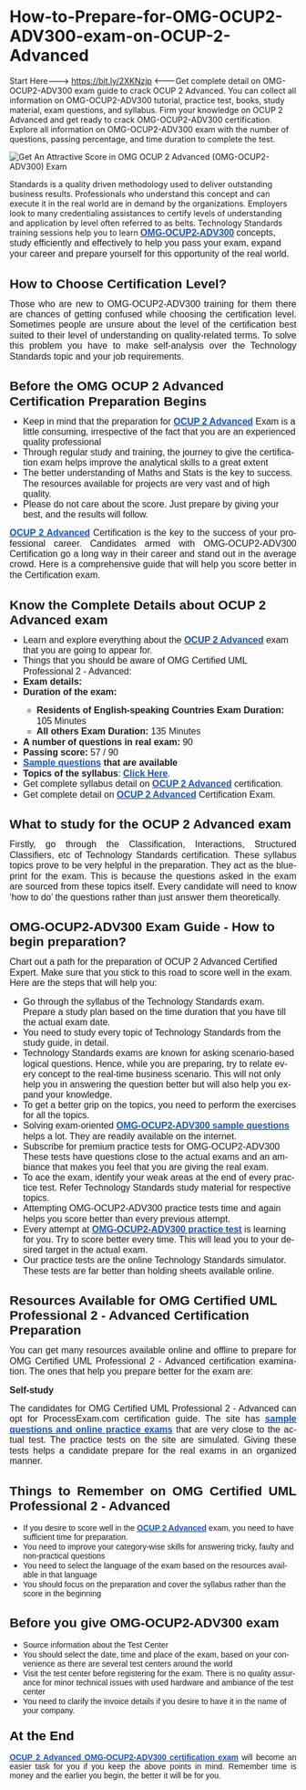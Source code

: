 # How-to-Prepare-for-OMG-OCUP2-ADV300-exam-on-OCUP-2-Advanced
Start Here---> https://bit.ly/2XKNzjp &lt;---Get complete detail on OMG-OCUP2-ADV300 exam guide to crack OCUP 2 Advanced. You can collect all information on OMG-OCUP2-ADV300 tutorial, practice test, books, study material, exam questions, and syllabus. Firm your knowledge on OCUP 2 Advanced and get ready to crack OMG-OCUP2-ADV300 certification. Explore all information on OMG-OCUP2-ADV300 exam with the number of questions, passing percentage, and time duration to complete the test.



![Get An Attractive Score in OMG OCUP 2 Advanced (OMG-OCUP2-ADV300) Exam](https://user-images.githubusercontent.com/89568654/134151247-a834f405-9e8d-47a9-9b18-5201baf72d02.png)

Standards is a quality driven methodology used to deliver outstanding business
results. Professionals who understand this concept and can execute it in the
real world are in demand by the organizations. Employers look to many
credentialing assistances to certify levels of understanding and application by
level often referred to as belts. Technology Standards training sessions help
you to learn </span><span lang="EN" style="font-family: arial; text-align: justify;"><a href="https://www.processexam.com/omg/omg-ocup2-adv300-certification-exam-syllabus"><b><span style="color: #1155cc; font-size: 12pt; line-height: 115%;">OMG-OCUP2-ADV300</span></b></a></span><span lang="EN" style="font-family: arial; font-size: 12pt; line-height: 115%; text-align: justify;"> concepts, study efficiently and
effectively to help you pass your exam, expand your career and prepare yourself
for this opportunity of the real world.</span></p>

<h2 style="border: none; break-after: auto; margin-bottom: 4pt; mso-border-shadow: yes; mso-padding-alt: 31.0pt 31.0pt 31.0pt 31.0pt; mso-pagination: widow-orphan; page-break-after: auto;"><span style="font-family: arial;"><a name="_7ro3pgvkp11n"></a><b style="mso-bidi-font-weight: normal;"><span lang="EN" style="font-size: 17pt; line-height: 115%;">How to Choose Certification
Level?<o:p></o:p></span></b></span></h2>

<p class="MsoNormal" style="border: none; mso-border-shadow: yes; mso-padding-alt: 31.0pt 31.0pt 31.0pt 31.0pt; text-align: justify;"><span style="font-family: arial;"><span lang="EN" style="font-size: 12pt; line-height: 115%;">Those
who are new to OMG-OCUP2-ADV300 training for them there are chances of getting
confused while choosing the certification level. Sometimes people are unsure
about the level of the certification best suited to their level of
understanding on quality-related terms. To solve this problem you have to make
self-analysis over the Technology Standards topic and your job requirements.</span><b style="mso-bidi-font-weight: normal;"><span lang="EN" style="font-size: 17pt; line-height: 115%;"><o:p></o:p></span></b></span></p>

<h2 style="border: none; break-after: auto; margin-bottom: 4pt; mso-border-shadow: yes; mso-padding-alt: 31.0pt 31.0pt 31.0pt 31.0pt; mso-pagination: widow-orphan; page-break-after: auto;"><span style="font-family: arial;"><a name="_m9t8a8s62zau"></a><b style="mso-bidi-font-weight: normal;"><span lang="EN" style="font-size: 17pt; line-height: 115%;">Before the OMG OCUP 2
Advanced Certification Preparation Begins<o:p></o:p></span></b></span></h2>

<p class="MsoNormal" style="border: none; margin-left: 0.5in; mso-border-shadow: yes; mso-list: l2 level1 lfo1; mso-padding-alt: 31.0pt 31.0pt 31.0pt 31.0pt; text-indent: -0.25in;"></p><ul style="text-align: left;"><li><span style="font-family: arial;"><span lang="EN" style="font-size: 12pt; line-height: 115%;">Keep in mind that the preparation for </span><span lang="EN"><a href="https://www.processexam.com/omg/omg-ocup2-adv300-certification-exam-syllabus"><b style="mso-bidi-font-weight: normal;"><span style="color: #1155cc; font-size: 12pt; line-height: 115%;">OCUP 2 Advanced</span></b></a></span><span lang="EN" style="font-size: 12pt; line-height: 115%;"> Exam is a little consuming,
irrespective of the fact that you are an experienced quality professional</span></span></li><li><span style="font-family: arial;"><span lang="EN" style="font-size: 12pt; line-height: 115%;">Through regular study and
training, the journey to give the certification exam helps improve the
analytical skills to a great extent</span></span></li><li><span style="font-family: arial;"><span lang="EN" style="font-size: 12pt; line-height: 115%;">The better understanding of
Maths and Stats is the key to success. The resources available for projects are
very vast and of high quality.</span></span></li><li><span style="font-family: arial;"><span lang="EN" style="font-size: 12pt; line-height: 115%;">Please do not care about the
score. Just prepare by giving your best, and the results will follow.</span></span></li></ul><p></p>







<p class="MsoNormal" style="border: none; mso-border-shadow: yes; mso-padding-alt: 31.0pt 31.0pt 31.0pt 31.0pt; text-align: justify;"><span style="font-family: arial;"><span lang="EN"><a href="https://www.processexam.com/omg/omg-certified-uml-professional-2-advanced-omg-ocup2-adv300"><b style="mso-bidi-font-weight: normal;"><span style="color: #1155cc; font-size: 12pt; line-height: 115%;">OCUP 2 Advanced</span></b></a></span><span lang="EN" style="font-size: 12pt; line-height: 115%;"> Certification is the key to the
success of your professional career. Candidates armed with OMG-OCUP2-ADV300
Certification go a long way in their career and stand out in the average crowd.
Here is a comprehensive guide that will help you score better in the
Certification exam.</span><b style="mso-bidi-font-weight: normal;"><span lang="EN" style="font-size: 17pt; line-height: 115%;"><o:p></o:p></span></b></span></p>

<h2 style="border: none; break-after: auto; margin-bottom: 4pt; mso-border-shadow: yes; mso-padding-alt: 31.0pt 31.0pt 31.0pt 31.0pt; mso-pagination: widow-orphan; page-break-after: auto;"><span style="font-family: arial;"><a name="_x875cauklncu"></a><b style="mso-bidi-font-weight: normal;"><span lang="EN" style="font-size: 17pt; line-height: 115%;">Know the Complete Details
about OCUP 2 Advanced exam<o:p></o:p></span></b></span></h2>

<p class="MsoNormal" style="border: none; margin-left: 0.5in; mso-border-shadow: yes; mso-list: l3 level1 lfo2; mso-padding-alt: 31.0pt 31.0pt 31.0pt 31.0pt; text-indent: -0.25in;"></p><ul style="text-align: left;"><li><span style="font-family: arial;"><span lang="EN" style="font-size: 12pt; line-height: 115%;">Learn and explore everything
about the </span><span lang="EN"><a href="https://www.processexam.com/omg/omg-certified-uml-professional-2-advanced-omg-ocup2-adv300"><b style="mso-bidi-font-weight: normal;"><span style="color: #1155cc; font-size: 12pt; line-height: 115%;">OCUP 2 Advanced</span></b></a></span><span lang="EN" style="font-size: 12pt; line-height: 115%;"> exam that you are going to appear
for.<o:p></o:p></span></span></li><li><span style="font-family: arial;"><span lang="EN" style="font-size: 12pt; line-height: 115%;">Things that you should be
aware of OMG Certified UML Professional 2 - Advanced:</span></span></li><li><span style="font-family: arial;"><b style="mso-bidi-font-weight: normal;"><span lang="EN" style="font-size: 12pt; line-height: 115%;">Exam details:</span></b></span></li><li><span style="font-family: arial;"><b style="mso-bidi-font-weight: normal;"><span lang="EN" style="font-size: 12pt; line-height: 115%;">Duration of the exam: </span></b></span></li><ul><li><span style="font-family: arial;"><b style="mso-bidi-font-weight: normal;"><span lang="EN" style="font-size: 12pt; line-height: 115%;">Residents of English-speaking Countries Exam Duration: </span></b><span lang="EN" style="font-size: 12pt; line-height: 115%;">105 Minutes<b style="mso-bidi-font-weight: normal;"><o:p></o:p></b></span></span></li><li><span style="font-family: arial;"><b style="mso-bidi-font-weight: normal;"><span lang="EN" style="font-size: 12pt; line-height: 115%;">All others Exam Duration: </span></b><span lang="EN" style="font-size: 12pt; line-height: 115%;">135 Minutes<b style="mso-bidi-font-weight: normal;"><o:p></o:p></b></span></span></li></ul><li><span style="font-family: arial;"><b style="mso-bidi-font-weight: normal;"><span lang="EN" style="font-size: 12pt; line-height: 115%;">A number of questions in real exam: </span></b><span lang="EN" style="font-size: 12pt; line-height: 115%;">90<b style="mso-bidi-font-weight: normal;"><o:p></o:p></b></span></span></li><li><span style="font-family: arial;"><b style="mso-bidi-font-weight: normal;"><span lang="EN" style="font-size: 12pt; line-height: 115%;">Passing score:</span></b><span lang="EN" style="font-size: 12pt; line-height: 115%;"> 57 / 90<b style="mso-bidi-font-weight: normal;"><o:p></o:p></b></span></span></li><li><span style="font-family: arial;"><span lang="EN"><a href="https://www.processexam.com/omg/omg-ocup2-adv300-certification-exam-sample-questions"><b style="mso-bidi-font-weight: normal;"><span style="color: #1155cc; font-size: 12pt; line-height: 115%;">S</span></b></a><a href="https://www.processexam.com/omg/omg-ocup2-adv300-certification-exam-sample-questions"><b style="mso-bidi-font-weight: normal;"><span style="color: #1155cc; font-size: 12pt; line-height: 115%;">ample questions</span></b></a></span><b style="mso-bidi-font-weight: normal;"><span lang="EN" style="font-size: 12pt; line-height: 115%;"> that are
available<o:p></o:p></span></b></span></li><li><span style="font-family: arial;"><b style="mso-bidi-font-weight: normal;"><span lang="EN" style="font-size: 12pt; line-height: 115%;">Topics of the syllabus</span></b><span lang="EN" style="font-size: 12pt; line-height: 115%;">: </span><span lang="EN"><a href="https://www.processexam.com/omg/omg-ocup2-adv300-certification-exam-syllabus"><b style="mso-bidi-font-weight: normal;"><span style="color: #1155cc; font-size: 12pt; line-height: 115%;">Click Here</span></b></a></span><span lang="EN" style="font-size: 12pt; line-height: 115%;">.<b style="mso-bidi-font-weight: normal;"><o:p></o:p></b></span></span></li><li><span style="font-family: arial;"><span lang="EN" style="font-size: 12pt; line-height: 115%;">Get complete syllabus detail
on </span><span lang="EN"><a href="https://www.processexam.com/omg/omg-ocup2-adv300-certification-exam-syllabus"><b style="mso-bidi-font-weight: normal;"><span style="color: #1155cc; font-size: 12pt; line-height: 115%;">OCUP 2 Advanced</span></b></a></span><span lang="EN" style="font-size: 12pt; line-height: 115%;"> certification.<o:p></o:p></span></span></li><li><span style="font-family: arial;"><span lang="EN" style="font-size: 12pt; line-height: 115%;">Get complete detail on </span><span lang="EN"><a href="https://www.omg.org/ocup-2/coveragemap-advanced.htm"><b style="mso-bidi-font-weight: normal;"><span style="color: #1155cc; font-size: 12pt; line-height: 115%;">OCUP 2 Advanced</span></b></a></span><span lang="EN" style="font-size: 12pt; line-height: 115%;"> Certification Exam.<o:p></o:p></span></span></li></ul><p></p>























<h2 style="border: none; break-after: auto; margin-bottom: 4pt; mso-border-shadow: yes; mso-padding-alt: 31.0pt 31.0pt 31.0pt 31.0pt; mso-pagination: widow-orphan; page-break-after: auto;"><span style="font-family: arial;"><a name="_5x5e0gyn9o5e"></a><b style="mso-bidi-font-weight: normal;"><span lang="EN" style="font-size: 17pt; line-height: 115%;">What to study for the OCUP 2
Advanced exam<o:p></o:p></span></b></span></h2>

<p class="MsoNormal" style="border: none; mso-border-shadow: yes; mso-padding-alt: 31.0pt 31.0pt 31.0pt 31.0pt; text-align: justify;"><span lang="EN" style="font-size: 12pt; line-height: 115%;"><span style="font-family: arial;">Firstly,
go through the Classification, Interactions, Structured Classifiers, etc of
Technology Standards certification. These syllabus topics prove to be very
helpful in the preparation. They act as the blueprint for the exam. This is
because the questions asked in the exam are sourced from these topics itself.
Every candidate will need to know ‘how to do’ the questions rather than just
answer them theoretically.<o:p></o:p></span></span></p>

<h2 style="border: none; break-after: auto; margin-bottom: 4pt; mso-border-shadow: yes; mso-padding-alt: 31.0pt 31.0pt 31.0pt 31.0pt; mso-pagination: widow-orphan; page-break-after: auto;"><span style="font-family: arial;"><a name="_mutye4ve9bv0"></a><b style="mso-bidi-font-weight: normal;"><span lang="EN" style="font-size: 17pt; line-height: 115%;">OMG-OCUP2-ADV300 Exam Guide -
How to begin preparation?<o:p></o:p></span></b></span></h2>

<p class="MsoNormal" style="border: none; mso-border-shadow: yes; mso-padding-alt: 31.0pt 31.0pt 31.0pt 31.0pt;"><span lang="EN" style="font-size: 12pt; line-height: 115%;"><span style="font-family: arial;">Chart
out a path for the preparation of OCUP 2 Advanced Certified Expert. Make sure
that you stick to this road to score well in the exam. Here are the steps that
will help you:<o:p></o:p></span></span></p>

<p class="MsoNormal" style="border: none; margin-left: 0.5in; mso-border-shadow: yes; mso-list: l4 level1 lfo4; mso-padding-alt: 31.0pt 31.0pt 31.0pt 31.0pt; text-indent: -0.25in;"></p><ul style="text-align: left;"><li><span style="font-family: arial;"><span lang="EN" style="font-size: 12pt; line-height: 115%;">Go through the syllabus of
the Technology Standards exam. Prepare a study plan based on the time duration
that you have till the actual exam date.</span></span></li><li><span style="font-family: arial;"><span lang="EN" style="font-size: 12pt; line-height: 115%;">You need to study every topic
of Technology Standards from the study guide, in detail.</span></span></li><li><span style="font-family: arial;"><span lang="EN" style="font-size: 12pt; line-height: 115%;">Technology Standards exams
are known for asking scenario-based logical questions. Hence, while you are
preparing, try to relate every concept to the real-time business scenario. This
will not only help you in answering the question better but will also help you
expand your knowledge.</span></span></li><li><span style="font-family: arial;"><span lang="EN" style="font-size: 12pt; line-height: 115%;">To get a better grip on the
topics, you need to perform the exercises for all the topics.</span></span></li><li><span style="font-family: arial;"><span lang="EN" style="font-size: 12pt; line-height: 115%;">Solving exam-oriented </span><span lang="EN"><a href="https://www.processexam.com/omg/omg-ocup2-adv300-certification-exam-sample-questions"><b style="mso-bidi-font-weight: normal;"><span style="color: #1155cc; font-size: 12pt; line-height: 115%;">OMG-OCUP2-ADV300 sample questions</span></b></a></span><span lang="EN" style="font-size: 12pt; line-height: 115%;"> helps a lot. They are
readily available on the internet.<o:p></o:p></span></span></li><li><span style="font-family: arial;"><span lang="EN" style="font-size: 12pt; line-height: 115%;">Subscribe for premium
practice tests for OMG-OCUP2-ADV300 These tests have questions close to the
actual exams and an ambiance that makes you feel that you are giving the real
exam.</span></span></li><li><span style="font-family: arial;"><span lang="EN" style="font-size: 12pt; line-height: 115%;">To ace the exam, identify your weak areas at the end of every
practice test. Refer Technology Standards study material for respective topics.</span></span></li><li><span style="font-family: arial;"><span lang="EN" style="font-size: 12pt; line-height: 115%;">Attempting OMG-OCUP2-ADV300
practice tests time and again helps you score better than every previous
attempt.</span></span></li><li><span style="font-family: arial;"><span lang="EN" style="font-size: 12pt; line-height: 115%;">Every attempt at </span><span lang="EN"><a href="https://www.processexam.com/omg/omg-certified-uml-professional-2-advanced-omg-ocup2-adv300"><b style="mso-bidi-font-weight: normal;"><span style="color: #1155cc; font-size: 12pt; line-height: 115%;">OMG-OCUP2-ADV300 practice test</span></b></a></span><span lang="EN" style="font-size: 12pt; line-height: 115%;"> is learning for you. Try to
score better every time. This will lead you to your desired target in the
actual exam.</span></span></li><li><span style="font-family: arial;"><span lang="EN" style="font-size: 12pt; line-height: 115%;">Our practice tests are the
online Technology Standards simulator. These tests are far better than holding
sheets available online.</span></span></li></ul><p></p>



















<h2 style="border: none; break-after: auto; margin-bottom: 4pt; mso-border-shadow: yes; mso-padding-alt: 31.0pt 31.0pt 31.0pt 31.0pt; mso-pagination: widow-orphan; page-break-after: auto;"><span style="font-family: arial;"><a name="_k5885fv7z1k6"></a><b style="mso-bidi-font-weight: normal;"><span lang="EN" style="font-size: 17pt; line-height: 115%;">Resources Available for OMG
Certified UML Professional 2 - Advanced Certification Preparation<o:p></o:p></span></b></span></h2>

<p class="MsoNormal" style="border: none; mso-border-shadow: yes; mso-padding-alt: 31.0pt 31.0pt 31.0pt 31.0pt; text-align: justify;"><span lang="EN" style="font-size: 12pt; line-height: 115%;"><span style="font-family: arial;">You
can get many resources available online and offline to prepare for OMG
Certified UML Professional 2 - Advanced certification examination. The ones
that help you prepare better for the exam are:</span></span></p>

<p class="MsoNormal" style="border: none; mso-border-shadow: yes; mso-padding-alt: 31.0pt 31.0pt 31.0pt 31.0pt; text-align: justify;"><b style="mso-bidi-font-weight: normal;"><span lang="EN" style="font-size: 12pt; line-height: 115%;"><span style="font-family: arial;">Self-study<o:p></o:p></span></span></b></p>

<p class="MsoNormal" style="border: none; mso-border-shadow: yes; mso-padding-alt: 31.0pt 31.0pt 31.0pt 31.0pt; text-align: justify;"><span style="font-family: arial;"><span lang="EN" style="font-size: 12pt; line-height: 115%;">The
candidates for OMG Certified UML Professional 2 - Advanced can opt for
ProcessExam.com certification guide. The site has </span><span lang="EN"><a href="https://www.processexam.com/omg/omg-ocup2-adv300-certification-exam-sample-questions"><b style="mso-bidi-font-weight: normal;"><span style="color: #1155cc; font-size: 12pt; line-height: 115%;">sample questions and online practice exams</span></b></a></span><span lang="EN" style="font-size: 12pt; line-height: 115%;"> that are very close to the
actual test. The practice tests on the site are simulated. Giving these tests
helps a candidate prepare for the real exams in an organized manner.</span></span></p>

<h2 style="border: none; mso-border-shadow: yes; mso-padding-alt: 31.0pt 31.0pt 31.0pt 31.0pt; text-align: justify;"><span style="font-family: arial;"><a name="_uaxllt9ofk41"></a><b style="mso-bidi-font-weight: normal;"><span lang="EN" style="font-size: 17pt; line-height: 115%;">Things to
Remember on OMG Certified UML Professional 2 - Advanced</span></b><span lang="EN"><o:p></o:p></span></span></h2>

<p class="MsoNormal" style="border: none; margin-left: 0.5in; mso-border-shadow: yes; mso-list: l1 level1 lfo3; mso-padding-alt: 31.0pt 31.0pt 31.0pt 31.0pt; text-align: justify; text-indent: -0.25in;"></p><ul><li><span style="font-family: arial;"><span lang="EN">If you desire to score well in the
<a href="https://www.omg.org/ocup-2/coveragemap-advanced.htm"><b style="mso-bidi-font-weight: normal;"><span style="color: #1155cc;">OCUP 2 Advanced</span></b></a>
exam, you need to have sufficient time for preparation.</span></span></li><li><span style="font-family: arial;"><span lang="EN">You need to improve your
category-wise skills for answering tricky, faulty and non-practical questions</span></span></li><li><span style="font-family: arial;"><span lang="EN">You need to select the language of
the exam based on the resources available in that language</span></span></li><li><span style="font-family: arial;"><span lang="EN">You should focus on the
preparation and cover the syllabus rather than the score in the beginning</span></span></li></ul><p></p>







<h2 style="border: none; mso-border-shadow: yes; mso-padding-alt: 31.0pt 31.0pt 31.0pt 31.0pt; text-align: justify;"><span style="font-family: arial;"><a name="_5702jc7n57j9"></a><b style="mso-bidi-font-weight: normal;"><span lang="EN" style="font-size: 17pt; line-height: 115%;">Before you give
OMG-OCUP2-ADV300 exam </span></b><span lang="EN"><o:p></o:p></span></span></h2>

<p class="MsoNormal" style="border: none; margin-left: 0.5in; mso-border-shadow: yes; mso-list: l0 level1 lfo5; mso-padding-alt: 31.0pt 31.0pt 31.0pt 31.0pt; text-align: justify; text-indent: -0.25in;"></p><ul><li><span style="font-family: arial;"><span lang="EN">Source information about the Test
Center</span></span></li><li><span style="font-family: arial;"><span lang="EN">You should select the date, time
and place of the exam, based on your convenience as there are several test
centers around the world</span></span></li><li><span style="font-family: arial;"><span lang="EN">Visit the test center before
registering for the exam. There is no quality assurance for minor technical
issues with used hardware and ambiance of the test center</span></span></li><li><span style="font-family: arial;"><span lang="EN">You need to clarify the invoice
details if you desire to have it in the name of your company.</span></span></li></ul><p></p>

<h3 style="border: none; mso-border-shadow: yes; mso-padding-alt: 31.0pt 31.0pt 31.0pt 31.0pt; text-align: justify;"><span style="font-family: arial;"><a name="_sbbnr81fv2xj"></a><b style="mso-bidi-font-weight: normal;"><span lang="EN" style="color: black; font-size: 17pt; line-height: 115%;">At
the End</span></b><span lang="EN"><o:p></o:p></span></span></h3>

<p class="MsoNormal" style="border: none; mso-border-shadow: yes; mso-padding-alt: 31.0pt 31.0pt 31.0pt 31.0pt; text-align: justify;"><span lang="EN"><span style="font-family: arial;"><a href="https://www.omg.org/ocup-2/coveragemap-advanced.htm"><b style="mso-bidi-font-weight: normal;"><span style="color: #1155cc;">OCUP 2 Advanced OMG-OCUP2-ADV300
certification exam</span></b></a> will become an easier task for you if you
keep the above points in mind. Remember time is money and the earlier you
begin, the better it will be for you.</span><o:p></o:p></span></p>
